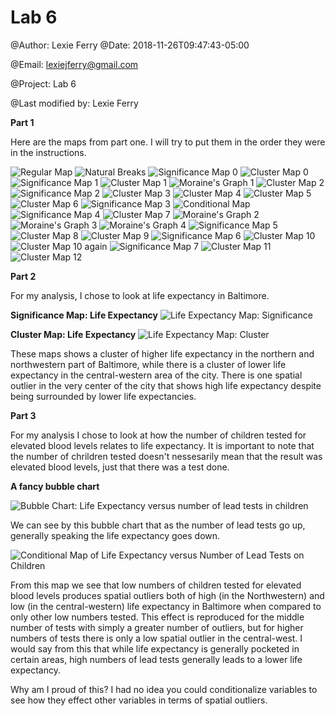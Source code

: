 # Lab 6

<p>@Author: Lexie Ferry
@Date:   2018-11-26T09:47:43-05:00
  
@Email:  <a href="mailto:lexiejferry@gmail.com">lexiejferry@gmail.com</a>

@Project: Lab 6

@Last modified by:   Lexie Ferry

<p><strong>Part 1</strong></p>
<p>Here are the maps from part one. I will try to put them in the order they were in the instructions.</p>
<p><img title="First Map" alt="Regular Map" src="https://raw.githubusercontent.com/lexiejferry/Lab_6/master/reg_map.PNG">
<img title="Natural Breaks" alt="Natural Breaks" src="https://raw.githubusercontent.com/lexiejferry/Lab_6/master/nat_breaks.PNG">
<img title="Significance Map 0" alt="Significance Map 0" src="https://raw.githubusercontent.com/lexiejferry/Lab_6/master/significancemap00.PNG">
<img title="Cluster Map 0" alt="Cluster Map 0" src="https://raw.githubusercontent.com/lexiejferry/Lab_6/master/clustermap00.PNG">
<img title="Significance Map 1" alt="Significance Map 1" src="https://raw.githubusercontent.com/lexiejferry/Lab_6/master/significancemap.PNG">
<img title="Cluster Map 1" alt="Cluster Map 1" src="https://raw.githubusercontent.com/lexiejferry/Lab_6/master/clustermap.PNG">
<img title="Moraine's Graph" alt="Moraine's Graph 1" src="https://raw.githubusercontent.com/lexiejferry/Lab_6/master/morainesgraph.PNG">
<img title="Cluster Map 2" alt="Cluster Map 2" src="https://raw.githubusercontent.com/lexiejferry/Lab_6/master/clustermap2.PNG">
<img title="Significance Map 2" alt="Significance Map 2" src="https://raw.githubusercontent.com/lexiejferry/Lab_6/master/significancemap2.PNG">
<img title="Cluster Map 3" alt="Cluster Map 3" src="https://raw.githubusercontent.com/lexiejferry/Lab_6/master/clustermap3.PNG">
<img title="Cluster Map 4" alt="Cluster Map 4" src="https://raw.githubusercontent.com/lexiejferry/Lab_6/master/clustermap4.PNG">
<img title="Cluster Map 5" alt="Cluster Map 5" src="https://raw.githubusercontent.com/lexiejferry/Lab_6/master/clustermap5.PNG">
<img title="Cluster Map 6" alt="Cluster Map 6" src="https://raw.githubusercontent.com/lexiejferry/Lab_6/master/clustermap6.PNG">
<img title="Significance Map 3" alt="Significance Map 3" src="https://raw.githubusercontent.com/lexiejferry/Lab_6/master/significancemap3.PNG">
<img title="Conditional Map" alt="Conditional Map" src="https://raw.githubusercontent.com/lexiejferry/Lab_6/master/conditionalmap.PNG">
<img title="Significance Map 4" alt="Significance Map 4" src="https://raw.githubusercontent.com/lexiejferry/Lab_6/master/significancemap4.PNG">
<img title="Cluster Map 7" alt="Cluster Map 7" src="https://raw.githubusercontent.com/lexiejferry/Lab_6/master/clustermap7.PNG">
<img title="Moraine's Graph 2" alt="Moraine's Graph 2" src="https://raw.githubusercontent.com/lexiejferry/Lab_6/master/morainesgraph2.PNG">
<img title="Moraine's Graph 3" alt="Moraine's Graph 3" src="https://raw.githubusercontent.com/lexiejferry/Lab_6/master/morainesgraph3.PNG">
<img title="Moraine's Graph 4" alt="Moraine's Graph 4" src="https://raw.githubusercontent.com/lexiejferry/Lab_6/master/morainesgraph4.PNG">
<img title="Significance Map 5" alt="Significance Map 5" src="https://raw.githubusercontent.com/lexiejferry/Lab_6/master/significancemap5.PNG">
<img title="Cluster Map 8" alt="Cluster Map 8" src="https://raw.githubusercontent.com/lexiejferry/Lab_6/master/clustermap8.PNG">
<img title="Cluster Map 9" alt="Cluster Map 9" src="https://raw.githubusercontent.com/lexiejferry/Lab_6/master/clustermap9.PNG">
<img title="Significance Map 6" alt="Significance Map 6" src="https://raw.githubusercontent.com/lexiejferry/Lab_6/master/significancemap6.PNG">
<img title="Cluster Map 10" alt="Cluster Map 10" src="https://raw.githubusercontent.com/lexiejferry/Lab_6/master/clustermap10.PNG">
<img title="Cluster Map 10" alt="Cluster Map 10 again" src="https://raw.githubusercontent.com/lexiejferry/Lab_6/master/clustermap10.PNG">
<img title="Significance Map 7" alt="Significance Map 7" src="https://raw.githubusercontent.com/lexiejferry/Lab_6/master/significancemap7.PNG">
<img title="Cluster Map 11" alt="Cluster Map 11" src="https://raw.githubusercontent.com/lexiejferry/Lab_6/master/clustermap11.PNG">
<img title="Cluster Map 12" alt="Cluster Map 12" src="https://raw.githubusercontent.com/lexiejferry/Lab_6/master/clustermap12.PNG"></p>
<p><strong>Part 2</strong></p>
<p>For my analysis, I chose to look at life expectancy in Baltimore.</p>
<p><strong>Significance Map: Life Expectancy</strong>
<img title="Life Expectancy Map: Significane" alt="Life Expectancy Map: Significance" src="https://raw.githubusercontent.com/lexiejferry/Lab_6/master/Significance_lifeEx.PNG"></p>
<p><strong>Cluster Map: Life Expectancy</strong>
<img title="Life Expectancy Map: Cluster" alt="Life Expectancy Map: Cluster" src="https://raw.githubusercontent.com/lexiejferry/Lab_6/master/Cluster_lifeEx.PNG"></p>
<p>These maps shows a cluster of higher life expectancy in the northern and northwestern part of Baltimore, while there is a cluster of lower life expectancy in the central-western area of the city. There is one spatial outlier in the very center of the city that shows high life expectancy despite being surrounded by lower life expectancies.</p>
<p><strong>Part 3</strong></p>
<p>For my analysis I chose to look at how the number of children tested for elevated blood levels relates to life expectancy. It is important to note that the number of chrildren tested doesn't nessesarily mean that the result was elevated blood levels, just that there was a test done.</p>
<p><strong>A fancy bubble chart</strong></p>
<p><img title="Bubble Chart: Life Expectancy versus number of lead tests in children" alt="Bubble Chart: Life Expectancy versus number of lead tests in children" src="https://raw.githubusercontent.com/lexiejferry/Lab_6/master/bubble_map.PNG"></p>
<p>We can see by this bubble chart that as the number of lead tests go up, generally speaking the life expectancy goes down.</p>
<p><img title="Conditional Map of Life Expectancy versus Number of Lead Tests on Children" alt="Conditional Map of Life Expectancy versus Number of Lead Tests on Children" src="https://raw.githubusercontent.com/lexiejferry/Lab_6/master/conditional.PNG"></p>
<p>From this map we see that low numbers of children tested for elevated blood levels produces spatial outliers both of high (in the Northwestern) and low (in the central-western) life expectancy in Baltimore when compared to only other low numbers tested. This effect is reproduced for the middle number of tests with simply a greater number of outliers, but for higher numbers of tests there is only a low spatial outlier in the central-west. I would say from this that while life expectancy is generally pocketed in certain areas, high numbers of lead tests generally leads to a lower life expectancy.</p>
<p>Why am I proud of this? I had no idea you could conditionalize variables to see how they effect other variables in terms of spatial outliers.</p>
